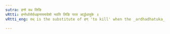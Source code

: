 ```yaml
---
sutra: हनो वध लिङि
vRtti: हन्तेर्धातोर्वधइत्ययमादेशो भवति लिङि परत आर्द्धधातुके ॥
vRtti_eng: वध् is the substitute of हन् 'to kill' when the _ardhadhatuka_ लिङ् (Benedictive) follows.

---
```

